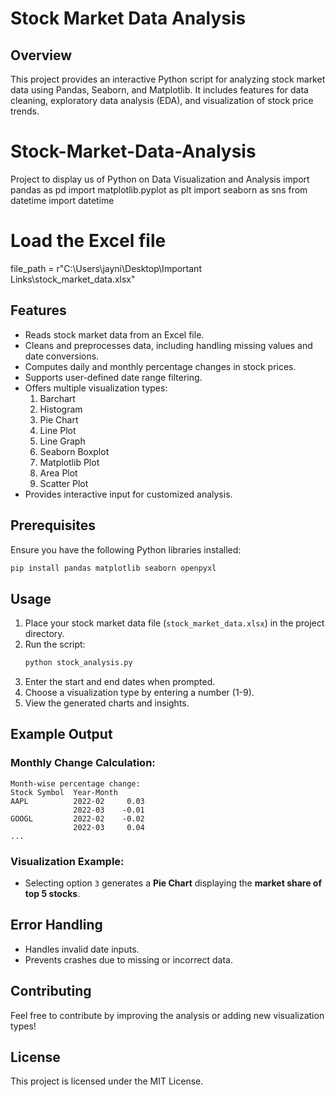 # Stock Market Data Analysis

## Overview
This project provides an interactive Python script for analyzing stock market data using Pandas, Seaborn, and Matplotlib. It includes features for data cleaning, exploratory data analysis (EDA), and visualization of stock price trends.


# Stock-Market-Data-Analysis
Project to display us of Python on Data Visualization and Analysis
import pandas as pd
import matplotlib.pyplot as plt
import seaborn as sns
from datetime import datetime

# Load the Excel file
file_path = r"C:\Users\jayni\Desktop\Important Links\stock_market_data.xlsx"

## Features
- Reads stock market data from an Excel file.
- Cleans and preprocesses data, including handling missing values and date conversions.
- Computes daily and monthly percentage changes in stock prices.
- Supports user-defined date range filtering.
- Offers multiple visualization types:
  1. Barchart
  2. Histogram
  3. Pie Chart
  4. Line Plot
  5. Line Graph
  6. Seaborn Boxplot
  7. Matplotlib Plot
  8. Area Plot
  9. Scatter Plot
- Provides interactive input for customized analysis.

## Prerequisites
Ensure you have the following Python libraries installed:
```bash
pip install pandas matplotlib seaborn openpyxl
```

## Usage
1. Place your stock market data file (`stock_market_data.xlsx`) in the project directory.
2. Run the script:
   ```bash
   python stock_analysis.py
   ```
3. Enter the start and end dates when prompted.
4. Choose a visualization type by entering a number (1-9).
5. View the generated charts and insights.

## Example Output
### Monthly Change Calculation:
```
Month-wise percentage change:
Stock Symbol  Year-Month
AAPL          2022-02     0.03
              2022-03    -0.01
GOOGL         2022-02    -0.02
              2022-03     0.04
...
```
### Visualization Example:
- Selecting option `3` generates a **Pie Chart** displaying the **market share of top 5 stocks**.

## Error Handling
- Handles invalid date inputs.
- Prevents crashes due to missing or incorrect data.

## Contributing
Feel free to contribute by improving the analysis or adding new visualization types!

## License
This project is licensed under the MIT License.

